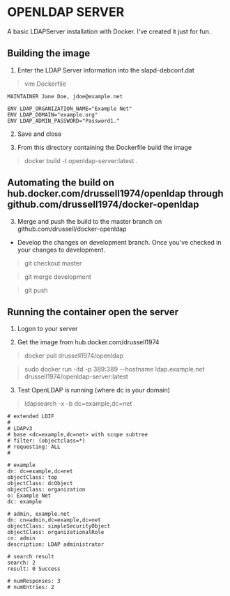 OPENLDAP SERVER
================
A basic LDAPServer installation with Docker. I've created it just for fun.

Building the image
------------------

1. Enter the LDAP Server information into the slapd-debconf.dat

> vim Dockerfile

```
MAINTAINER Jane Doe, jdoe@example.net

ENV LDAP_ORGANIZATION_NAME="Example Net"
ENV LDAP_DOMAIN="example.org"
ENV LDAP_ADMIN_PASSWORD="Password1."
```

2. Save and close

3. From this directory containing the Dockerfile build the image 
 
> docker build -t openldap-server:latest .

Automating the build on hub.docker.com/drussell1974/openldap through github.com/drussell1974/docker-openldap
------------------------------------------------------------------------------------------------------------

3. Merge and push the build to the master branch on github.com/drussell/docker-openldap

- Develop the changes on development branch. Once you've checked in your changes to development.

> git checkout master

> git merge development

> git push

Running the container open the server
-------------------------------------
1. Logon to your server

2. Get the image from hub.docker.com/drussell1974

> docker pull drussell1974/openldap

> sudo docker run -itd -p 389:389 --hostname ldap.example.net drussell1974/openldap-server:latest

3. Test OpenLDAP is running (where dc is your domain)

> ldapsearch -x -b dc=example,dc=net

```
# extended LDIF
#
# LDAPv3
# base <dc=example,dc=net> with scope subtree
# filter: (objectclass=*)
# requesting: ALL
#

# example
dn: dc=example,dc=net
objectClass: top
objectClass: dcObject
objectClass: organization
o: Example Net
dc: example

# admin, example.net
dn: cn=admin,dc=example,dc=net
objectClass: simpleSecurityObject
objectClass: organizationalRole
cn: admin
description: LDAP administrator

# search result
search: 2
result: 0 Success

# numResponses: 3
# numEntries: 2
```
